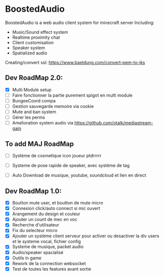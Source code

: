 # BoostedAudio

BoostedAudio is a web audio client system for minecraft server
Including:
- Music/Sound effect system
- Realtime proximity chat
- Client customisation
- Speaker system
- Spatialized audio


Creating/convert ssl:
https://www.baeldung.com/convert-pem-to-jks


Dev RoadMap 2.0:
----
- [x] Multi Module setup
- [ ] Faire fonctionner la partie purement spigot en multi module
- [ ] BungeeCoord compa
- [ ] Gestion sauvegarde memoire via cookie
- [ ] Mute and ban system
- [ ] Gérer les perms
- [ ] Amelioration system audio via https://github.com/otalk/mediastream-gain

To add MAJ RoadMap
---
- [ ] Système de cosmetique icon joueur ptdrrrrr
- [ ] Systeme de pose rapide de speaker, avec système de tag
- [ ] Auto Download de musique, youtube, soundcloud et lien en direct


Dev RoadMap 1.0:
----
- [x] Boutton mute user, et boutton de mute micro
- [X] Connexion click/auto connect si mic ouvert
- [x] Arangement du design et couleur
- [x] Ajouter un count de mec en voc
- [x] Recherche d'utilisateur
- [x] Fix du selecteur micro
- [x] Ajouter un système client serveur pour activer ou desactiver la div users
  et le systeme vocal, fichier config
- [x] Systeme de musique, packet audio
- [x] Audio/speaker spacialisé
- [x] Outils in game
- [x] Rework de la connection websocket
- [x] Test de toutes les features avant sortie